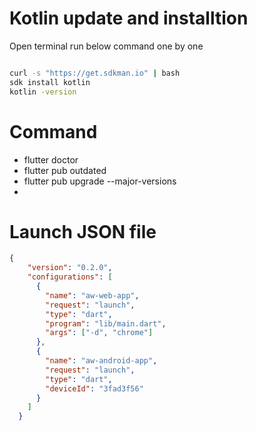 # Kotlin update and installtion
Open terminal run below command one by one
```cmd

curl -s "https://get.sdkman.io" | bash
sdk install kotlin
kotlin -version
```

# Command
- flutter doctor
- flutter pub outdated
- flutter pub upgrade --major-versions
- 
# Launch JSON file
```json
{
    "version": "0.2.0",
    "configurations": [
      {
        "name": "aw-web-app",
        "request": "launch",
        "type": "dart",
        "program": "lib/main.dart",
        "args": ["-d", "chrome"]
      },
      {
        "name": "aw-android-app",
        "request": "launch",
        "type": "dart",
        "deviceId": "3fad3f56"
      }
    ]
  }
```
  
